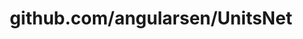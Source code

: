 ---
layout: post
title: github.com/angularsen/UnitsNet
categories: link
tags: [انگلیسی, برنامه‌نویسی]
---